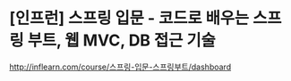 # [인프런] 스프링 입문 - 코드로 배우는 스프링 부트, 웹 MVC, DB 접근 기술

<a href=inflearn.com/course/스프링-입문-스프링부트/dashboard>http://inflearn.com/course/스프링-입문-스프링부트/dashboard</a>

